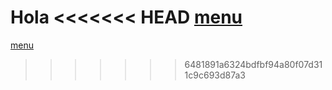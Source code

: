 Hola
<<<<<<< HEAD
[menu](menu.html)
=======
[menu](menu.html)
>>>>>>> 6481891a6324bdfbf94a80f07d311c9c693d87a3
